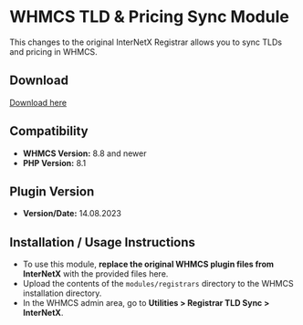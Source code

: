 # WHMCS TLD & Pricing Sync Module

This changes to the original InterNetX Registrar allows you to sync TLDs and pricing in WHMCS.

## Download
[Download here](https://help.internetx.com/display/MODS/Externe+Module)

## Compatibility
- **WHMCS Version:** 8.8 and newer  
- **PHP Version:** 8.1  

## Plugin Version
- **Version/Date:** 14.08.2023  

## Installation / Usage Instructions
   - To use this module, **replace the original WHMCS plugin files from InterNetX** with the provided files here.
   - Upload the contents of the `modules/registrars` directory to the WHMCS installation directory.
   - In the WHMCS admin area, go to **Utilities > Registrar TLD Sync > InterNetX**.
